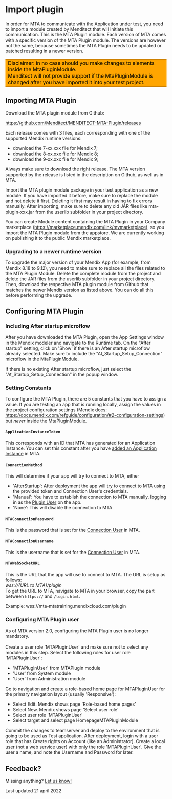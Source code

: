 # Import plugin

In order for MTA to communicate with the Application under test, you need to import a module created by Menditect that will initiate this communication. This is the MTA Plugin module. Each version of MTA comes with a specific version of the MTA Plugin module. The versions are however not the same, because sometimes the MTA Plugin needs to be updated or patched resulting in a newer version.

<table bgcolor="orange"><td width="25%"><font color="black">
Disclaimer: in no case should you make changes to elements inside the MtaPluginModule. <br/> Menditect will not provide support if the MtaPluginModule is changed after you have imported it into your test project.</font>
</td></table>

## Importing MTA Plugin

Download the MTA plugin module from Github:

https://github.com/Menditect/MENDITECT-MTA-Plugin/releases   

Each release comes with 3 files, each corresponding with one of the supported Mendix runtime versions: 
- download the 7-xx.xxx file for Mendix 7;
- download the 8-xx.xxx file for Mendix 8;
- download the 9-xx.xxx file for Mendix 9;

Always make sure to download the right release. The MTA version supported by the release is listed in the description on Github, as well as in MTA. 

Import the MTA plugin module package in your test application as a new module. If you have imported it before, make sure to replace the module and not delete it first. Deleting it first may result in having to fix errors manually. After importing, make sure to delete any old JAR files like mta-plugin-xxx.jar from the userlib subfolder in your project directory. 

<i class="fa fa-exclamation-triangle"></i> You can create Module content containing the MTA Plugin in your Company marketplace (https://marketplace.mendix.com/link/mymarketplace), so you import the MTA Plugin module from the appstore. We are currently working on publishing it to the public Mendix marketplace. 
<br/>

### Upgrading to a newer runtime version

To upgrade the major version of your Mendix App (for example, from Mendix 8.18 to 9.12), you need to make sure to replace all the files related to the MTA Plugin Module. Delete the complete module from the project and delete the JAR files from the userlib subfolder in your project directory. Then, download the respective MTA plugin module from Github that matches the newer Mendix version as listed above. You can do all this before performing the upgrade.

## Configuring MTA Plugin

### Including After startup microflow

After you have downloaded the MTA Plugin, open the App Settings window in the Mendix modeler and navigate to the Runtime tab. On the "After startup" setting, click on 'Show' if there is an After startup microflow already selected. Make sure to include the "At_Startup_Setup_Connection" microflow in the MtaPluginModule. 

If there is no existing After startup microflow, just select the "At_Startup_Setup_Connection" in the popup window.

### Setting Constants

To configure the MTA Plugin, there are 5 constants that you have to assign a value. If you are testing an app that is running locally, assign the values in the project configuration settings (Mendix docs: https://docs.mendix.com/refguide/configuration/#2-configuration-settings) but *never* inside the MtaPluginModule. 

#### `ApplicationInstanceToken`
This corresponds with an ID that MTA has generated for an Application Instance. 
You can set this constant after you have [added an Application Instance](add-application-instance) in MTA.

#### `ConnectionMethod`
This will determine if your app will try to connect to MTA, either
- 'AfterStartup': After deployment the app will try to connect to MTA using the provided token and Connection User's credentials.
- 'Manual': You have to establish the connection to MTA manually, logging in as the [Plugin User](#configuring-mta-plugin-user) on the app.
- 'None': This will disable the connection to MTA.

#### `MTAConnectionPassword`
This is the password that is set for the [Connection User](add-connection-user) in MTA.

#### `MTAConnectionUsername`
This is the username that is set for the [Connection User](add-connection-user) in MTA.

#### `MTAWebSocketURL`
This is the URL that the app will use to connect to MTA. The URL is setup as follows:<br/>
*wss://{URL to MTA}/plugin*<br/>
To get the URL to MTA, navigate to MTA in your browser, copy the part between `https://` and `/login.html`.

Example: wss://mta-mtatraining.mendixcloud.com/plugin

### Configuring MTA Plugin user

<i class="fa fa-exclamation-triangle"></i> As of MTA version 2.0, configuring the MTA Plugin user is no longer mandatory. <br/><br/>
Create a user role 'MTAPluginUser' and make sure not to select any modules in this step. Select the following roles for user role 'MTAPluginUser':

- 'MTAPluginUser' from MTAPlugin module
- 'User' from System module
- 'User' from Administration module

Go to navigation and create a role-based home page for MTAPluginUser for the primary navigation layout (usually 'Responsive'):

- Select Edit. Mendix shows page 'Role-based home pages'
- Select New. Mendix shows page 'Select user role'
- Select user role 'MTAPluginUser'
- Select target and select page HomepageMTAPluginModule

Commit the changes to teamserver and deploy to the environment that is going to be used as Test application. After deployment, login with a user role that has Create rights on Account (like an Administrator). Create a local user (not a web service user) with only the role 'MTAPluginUser'. Give the user a name, and note the Username and Password for later.

## Feedback?
Missing anything? [Let us know!](mailto:support@menditect.com)

Last updated 21 april 2022